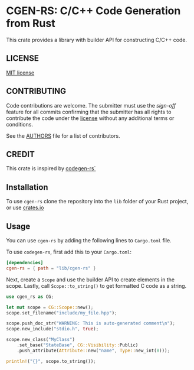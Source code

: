 # CGEN-RS: C/C++ Code Generation from Rust

This crate provides a library with builder API for constructing C/C++ code.


## LICENSE

[MIT license](LICENSE)


## CONTRIBUTING

Code contributions are welcome. The submitter must use the *sign-off* feature
for all commits confirming that the submitter has all rights to contribute
the code under the [license](LICENSE) without any additional terms or conditions.

See the [AUTHORS](AUTHORS) file for a list of contributors.


## CREDIT

This crate is inspired by [codegen-rs`](https://crates.io/crates/codegen-rs)


## Installation

To use `cgen-rs` clone the repository into the `lib` folder of your Rust project,
or use [crates.io](https://crates.io)


## Usage

You can use `cgen-rs` by adding the following lines to `Cargo.toml` file.

To use `codegen-rs`, first add this to your `Cargo.toml`:

```toml
[dependencies]
cgen-rs = { path = "lib/cgen-rs" }
```

Next, create a `Scope` and use the builder API to create elements in the scope.
Lastly, call `Scope::to_string()` to get formatted C code as a string.

```rust
use cgen_rs as CG;

let mut scope = CG::Scope::new();
scope.set_filename("include/my_file.hpp");

scope.push_doc_str("WARNING: This is auto-generated comment\n");
scope.new_include("stdio.h", true);

scope.new_class("MyClass")
    .set_base("StateBase", CG::Visibility::Public)
    .push_attribute(Attribute::new("name", Type::new_int(8)));

println!("{}", scope.to_string());
```
